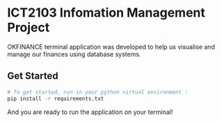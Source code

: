 # ICT2103 Infomation Management Project

OKFINANCE terminal application was developed to help us 
visualise and manage our finances using database systems.

## Get Started
```sh
# To get started, run in your python virtual environment : 
pip install -r requirements.txt

```
And you are ready to run the application on your terminal! 